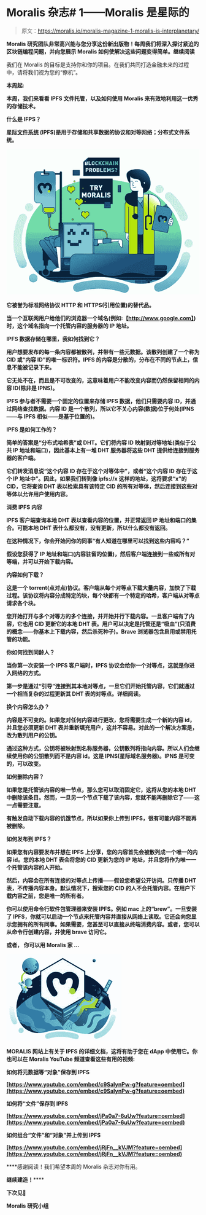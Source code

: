 # Moralis 杂志# 1——Moralis 是星际的

> 原文：<https://moralis.io/moralis-magazine-1-moralis-is-interplanetary/>

**Moralis 研究团队非常高兴能与您分享这份新出版物！每周我们将深入探讨紧迫的区块链编程问题，并向您展示 Moralis 如何使解决这些问题变得简单。继续阅读**

我们在 Moralis 的目标是支持你和你的项目。在我们共同打造金融未来的过程中，请将我们视为您的“僚机”。

**本周起:**

****本周，我们来看看 IPFS 文件托管，以及如何使用 Moralis 来有效地利用这一优秀的存储技术。****

****什么是 IFPS？****

****[星际文件系统](https://moralis.io/what-is-ipfs-interplanetary-file-system/) (IPFS)是用于存储和共享数据的协议和对等网络；分布式文件系统。****

****![](img/ea7f4d1adc855fee72a837c2587aed2f.png)****

****它被誉为标准网络协议 HTTP 和 HTTPS(引用位置)的替代品。****

****当一个互联网用户给他们的浏览器一个域名(例如:【http://www.google.com】)时，这个域名指向一个托管内容的服务器的 IP 地址。****

******IPFS 数据存储在哪里，我如何找到它？******

****用户想要发布的每一条内容都被散列，并带有一些元数据。该散列创建了一个称为 CID 或“内容 ID”的唯一标识符。IPFS 的内容是分散的，分布在不同的节点上，信息不能被记录下来。****

****它无处不在，而且是不可改变的，这意味着用户不能改变内容而仍然保留相同的内容 ID(除非是 IPNS)。****

****IPFS 参与者不需要一个固定的位置来存储 IPFS 数据，他们只需要内容 ID，并通过网络查找数据。内容 ID 是一个散列，所以它不关心内容(数据)位于何处(IPNS——与 IPFS 相似——是基于位置的)。****

****IPFS 是如何工作的？****

****简单的答案是“分布式哈希表”或 DHT。它们将内容 ID 映射到对等地址(类似于公共 IP 地址和端口)，因此基本上有一堆 DHT 服务器将这些 DHT 提供给连接到服务器的客户端。****

****它们转发消息说“这个内容 ID 存在于这个对等体中”，或者“这个内容 ID 存在于这个 IP 地址中”。因此，如果我们转到像 ipfs://x 这样的地址，这将要求“x”的 CID，它将查询 DHT 表以检索具有该特定 CID 的所有对等体，然后连接到这些对等体以允许用户使用内容。****

******消费 IPFS 内容******

****IPFS 客户端查询本地 DHT 表以查看内容的位置，并正常返回 IP 地址和端口的集合。可能本地 DHT 表什么都没有，没有更新，所以什么都没有返回。****

****在这种情况下，你会开始问你的同事“有人知道在哪里可以找到这些内容吗？”****

****假设您获得了 IP 地址和端口(内容驻留的位置)，然后客户端连接到一些或所有对等端，并可以开始下载内容。****

******内容如何下载？******

****这是一个 torrent(点对点)协议。客户端从每个对等点下载大量内容，加快了下载过程。该协议将内容分成特定的块，每个块都有一个特定的哈希，客户端从对等点请求各个块。****

****您开始打开与多个对等方的多个连接，并开始并行下载内容。一旦客户端有了内容，它也用 CID 更新它的本地 DHT 表。用户可以决定是托管还是“吸血”(只消费的概念——你基本上下载内容，然后杀死种子)。Brave 浏览器包含启用或禁用托管的功能。****

******你如何找到同龄人？******

****当你第一次安装一个 IPFS 客户端时，IPFS 协议会给你一个对等点，这就是你进入网络的方式。****

****第一步是通过“引导”连接到其本地对等点，一旦它们开始托管内容，它们就通过一个相当复杂的过程更新其 DHT 表的对等点。详细阅读[](https://kademlia.readthedocs.io/en/latest/)。****

******换个内容怎么办？******

****内容是不可变的。如果您对任何内容进行更改，您将需要生成一个新的内容 id，并且您必须更新 DHT 表并重新填充用户，这并不容易。对此的一个解决方案是，改为散列用户的公钥。****

****通过这种方式，公钥将被映射到名称服务器，公钥散列将指向内容。所以人们会继续使用你的公钥散列而不是内容 id。这是 IPNS(星际域名服务器)。IPNS 是可变的，可以改变。****

******如何删除内容？******

****如果您是托管该内容的唯一节点，那么您可以取消固定它，这将从您的本地 DHT 中删除该条目。然而，一旦另一个节点下载了该内容，您就不能再删除它了——这一点需要注意。****

****有触发自动下载内容的饥饿节点，所以如果你上传到 IPFS，很有可能内容不能再被删除。****

****如何发布到 IPFS？****

****如果您有内容要发布并想在 IPFS 上分享，您的内容首先会被散列成一个唯一的内容 id。您的本地 DHT 表会将您的 CID 更新为您的 IP 地址，并且您将作为唯一一个托管该内容的人开始。****

****然后，内容会在所有连接的对等点上传播——假设您希望公开访问。只传播 DHT 表，不传播内容本身。默认情况下，搜索您的 CID 的人不会托管内容。在用户下载内容之前，您是唯一的所有者。****

****你可以使用命令行软件包管理器来安装 IPFS。例如 mac 上的“brew”。一旦安装了 IPFS，你就可以启动一个节点来托管内容并直接从网络上读取。它还会向您显示您拥有的所有同事。如果需要，您甚至可以直接从终端消费内容。或者，您可以从命令行创建内容，并使用 brave 访问它。****

****或者， 你可以用 Moralis 家 …****

****![](img/3598b7ea32bcde80ceaa4fddefbc121b.png)****

****MORALIS 网站上有关于 IPFS 的详细文档，这将有助于您在 dApp 中使用它。你也可以在 Moralis YouTube 频道查看这些有用的视频:****

******如何将元数据等“对象”保存到 IPFS******

****[https://www.youtube.com/embed/c9SalynPw-g?feature=oembed](https://www.youtube.com/embed/c9SalynPw-g?feature=oembed)****

******如何将“文件”保存到 IPFS******

****[https://www.youtube.com/embed/jPa0a7-6uUw?feature=oembed](https://www.youtube.com/embed/jPa0a7-6uUw?feature=oembed)****

******如何组合“文件”和“对象”并上传到 IPFS******

****[https://www.youtube.com/embed/jRjFn__kVJM?feature=oembed](https://www.youtube.com/embed/jRjFn__kVJM?feature=oembed)****

****感谢阅读！我们希望本周的 Moralis 杂志对你有用。

**继续建造！******

****下次见💚****

****Moralis 研究小组****